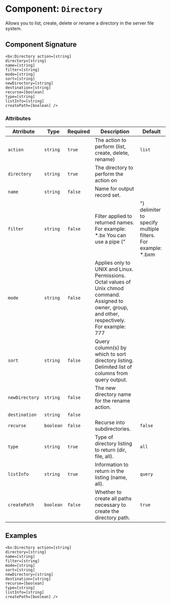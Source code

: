 [comment]: # (Note: This documentation is generated dynamically in the build process.  To modify the contents, change the javadoc on the _invoke method of the Component class)
# Component: `Directory`

Allows you to list, create, delete or rename a directory in the server file system.

## Component Signature

```
<bx:Directory action=[string]
directory=[string]
name=[string]
filter=[string]
mode=[string]
sort=[string]
newDirectory=[string]
destination=[string]
recurse=[boolean]
type=[string]
listInfo=[string]
createPath=[boolean] />
```

### Attributes


| Atrribute | Type | Required | Description | Default |
|----------|------|----------|-------------|---------|
| `action` | `string` | `true` | The action to perform (list, create, delete, rename) | `list` |
| `directory` | `string` | `true` | The directory to perform the action on |  |
| `name` | `string` | `false` | Name for output record set. |  |
| `filter` | `string` | `false` | Filter applied to returned names. For example: *.bx You can use a pipe ("|") delimiter to specify multiple filters. For example:<br>                   *.bxm|*.bx Filter pattern matches are case-sensitive on UNIX and Linux. Can also be a UDF/Closure which accepts the<br>                   file/directory name and returns a Boolean value to indicate whether that item should be included in the result or not. | `*` |
| `mode` | `string` | `false` | Applies only to UNIX and Linux. Permissions. Octal values of Unix chmod command. Assigned to owner, group, and other, respectively.<br>                 For example: 777 |  |
| `sort` | `string` | `false` | Query column(s) by which to sort directory listing. Delimited list of columns from query output. |  |
| `newDirectory` | `string` | `false` | The new directory name for the rename action. |  |
| `destination` | `string` | `false` |  |  |
| `recurse` | `boolean` | `false` | Recurse into subdirectories. | `false` |
| `type` | `string` | `true` | Type of directory listing to return (dir, file, all). | `all` |
| `listInfo` | `string` | `true` | Information to return in the listing (name, all). | `query` |
| `createPath` | `boolean` | `false` | Whether to create all paths necessary to create the directory path. | `true` |

## Examples

```
<bx:Directory action=[string]
directory=[string]
name=[string]
filter=[string]
mode=[string]
sort=[string]
newDirectory=[string]
destination=[string]
recurse=[boolean]
type=[string]
listInfo=[string]
createPath=[boolean] />
```
